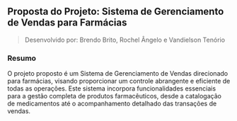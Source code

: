 <h2>Proposta do Projeto: Sistema de Gerenciamento de Vendas para Farmácias</h2>

> Desenvolvido por: Brendo Brito, Rochel Ângelo e Vandielson Tenório

<h3>Resumo</h3>

<p>O projeto proposto é um Sistema de Gerenciamento de Vendas direcionado para farmácias, visando proporcionar um controle abrangente e eficiente de todas as operações. Este sistema incorpora funcionalidades essenciais para a gestão completa de produtos farmacêuticos, desde a catalogação de medicamentos até o
acompanhamento detalhado das transações de vendas.
</p>

